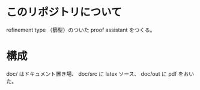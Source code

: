 # このリポジトリについて
refinement type （篩型）のついた proof assistant をつくる。

# 構成
doc/ はドキュメント置き場、 doc/src に latex ソース、 doc/out に pdf をおいた。
